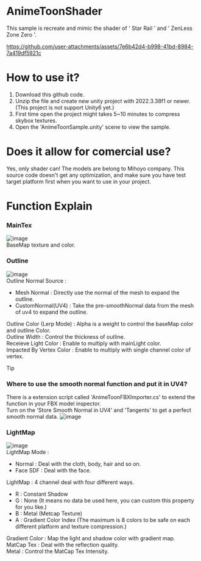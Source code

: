 # AnimeToonShader
This sample is recreate and mimic the shader of ' Star Rail ' and ' ZenLess Zone Zero '. 

https://github.com/user-attachments/assets/7e6b42d4-b998-41bd-8984-7a419df5921c

# How to use it?
1. Download this github code.
2. Unzip the file and create new unity project with 2022.3.38f1 or newer. (This project is not support Unity6 yet.)
3. First time open the project might takes 5~10 minutes to compress skybox textures.
4. Open the 'AnimeToonSample.unity' scene to view the sample.

# Does it allow for comercial use?
Yes, only shader can! The models are belong to Mihoyo company.
This source code doesn't get any optimization, and make sure you have test target platform first when you want to use in your project.

# Function Explain
### MainTex
![image](https://github.com/user-attachments/assets/dced23eb-2cbb-492a-b157-edb77b7ed75d)  
BaseMap texture and color.

### Outline
![image](https://github.com/user-attachments/assets/ac38e19b-9773-417a-a2fd-7e24fe135116)  
Outline Normal Source : 
  - Mesh Normal : Directly use the normal of the mesh to expand the outline.
  - CustomNormal(UV4) : Take the pre-smoothNormal data from the mesh of uv4 to expand the outline.

Outline Color (Lerp Mode) : Alpha is a weight to control the baseMap color and outline Color.  
Outline Width : Control the thickness of outline.  
Receieve Light Color : Enable to multiply with mainLight color.  
Impacted By Vertex Color : Enable to multiply with single channel color of vertex. 
> [!TIP]
> ### Where to use the smooth normal function and put it in UV4? 
> There is a extension script called 'AnimeToonFBXImporter.cs' to extend the function in your FBX model inspector.  
> Turn on the 'Store Smooth Normal in UV4' and 'Tangents' to get a perfect smooth normal data. 
![image](https://github.com/user-attachments/assets/4f7fe742-231a-440c-b737-109b3baeb7a6) 


### LightMap
![image](https://github.com/user-attachments/assets/bb90c0bb-a173-4300-8e72-3dd6eec0a5a2)  
LightMap Mode :
  - Normal : Deal with the cloth, body, hair and so on. 
  - Face SDF : Deal with the face.

LightMap : 4 channel deal with four different ways.
  - R : Constant Shadow
  - G : None (It means no data be used here, you can custom this property for you like.)
  - B : Metal (Metcap Texture)
  - A : Gradient Color Index (The maximum is 8 colors to be safe on each different platform and texture compression.)

Gradient Color : Map the light and shadow color with gradient map.  
MatCap Tex : Deal with the reflection quality.  
Metal : Control the MatCap Tex Intensity.
